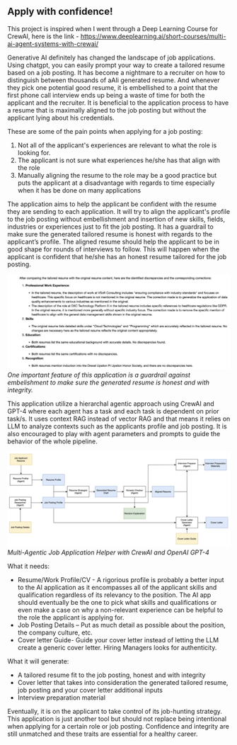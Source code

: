 ## Apply with confidence!

This project is inspired when I went through a Deep Learning Course for CrewAI, here is the link - https://www.deeplearning.ai/short-courses/multi-ai-agent-systems-with-crewai/

Generative AI definitely has changed the landscape of job applications. Using chatgpt, you can easily prompt your way to create a tailored resume based on a job posting. It has become a nightmare to a recruiter on how to distinguish between thousands of aAIi generated resume. And whenever they pick one potential good resume, it is embellished to a point that the first phone call interview ends up being a waste of time for both the applicant and the recruiter. It is beneficial to the application process to have a resume that is maximally aligned to the job posting but without the applicant lying about his credentials.

These are some of the pain points when applying for a job posting:

1. Not all of the applicant's experiences are relevant to what the role is looking for.
2. The applicant is not sure what experiences he/she has that align with the role
3. Manually aligning the resume to the role may be a good practice but puts the applicant at a disadvantage with regards to time especially when it has be done on many applications

The application aims to help the applicant be confident with the resume they are sending to each application.  It will try to align the applicant's profile to the job posting without embellishment and insertion of new skills, fields, industries or experiences just to fit the job posting. It has a guardrail to make sure the generated tailored resume is honest with regards to the applicant’s profile. The aligned resume should help the applicant to be in good shape for rounds of interviews to follow. This will happen when the applicant is confident that he/she has an honest resume tailored for the job posting.

![image info](./img/honesty_check.png)
*One important feature of this application is a guardrail against embelishment to make sure the generated resume is honest and with integrity.*


This application utilize a hierarchal agentic approach using CrewAI and GPT-4 where each agent has a task and each task is dependent on prior task/s. It uses context RAG instead of vector RAG and that means it relies on LLM to analyze contexts such as the applicants profile and job posting. It is also encouraged to play with agent parameters and prompts to guide the behavior of the whole pipeline. 

![image info](./img/multi_agent_job_helper.png)
*Multi-Agentic Job Application Helper with CrewAI and OpenAI GPT-4*


What it needs:
* Resume/Work Profile/CV - A rigorious profile is probably a better input to the AI application as it encompasses all of the applicant skills and qualification regardless of its relevancy to the position. The AI app should eventually be the one to pick what skills and qualifications or even make a case on why a non-relevant experience can be helpful to the role the applicant is applying for.
* Job Posting Details – Put as much detail as possible about the position, the company culture, etc.
* Cover letter Guide- Guide your cover letter instead of letting the LLM create a generic cover letter. Hiring Managers looks for authenticity.

What it will generate:
* A tailored resume fit to the job posting, honest and with integrity
* Cover letter that takes into consideration the generated tailored resume, job posting and your cover letter additional inputs
* Interview preparation material

Eventually, it is on the applicant to take control of its job-hunting strategy. This application is just another tool but should not replace being intentional when applying for a certain role or job posting.
Confidence and integrity are still unmatched and these traits are essential for a healthy career.

